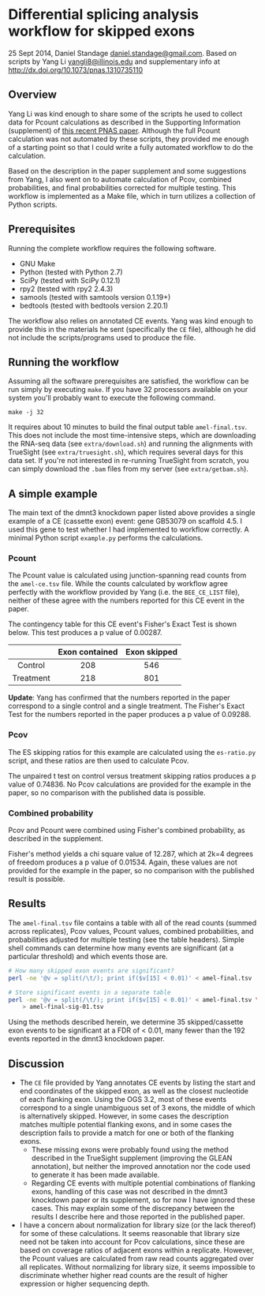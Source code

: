 # Differential splicing analysis workflow for skipped exons

25 Sept 2014, Daniel Standage <daniel.standage@gmail.com>.
Based on scripts by Yang Li <yangli8@illinois.edu>
and supplementary info at http://dx.doi.org/10.1073/pnas.1310735110

## Overview

Yang Li was kind enough to share some of the scripts he used to collect data for
Pcount calculations as described in the Supporting Information (supplement) of
[this recent PNAS paper](http://dx.doi.org/10.1073/pnas.1310735110). Although
the full Pcount calculation was not automated by these scripts, they provided
me enough of a starting point so that I could write a fully automated workflow
to do the calculation.

Based on the description in the paper supplement and some suggestions from Yang,
I also went on to automate calculation of Pcov, combined probabilities, and
final probabilities corrected for multiple testing. This workflow is implemented
as a Make file, which in turn utilizes a collection of Python scripts.

## Prerequisites

Running the complete workflow requires the following software.

- GNU Make
- Python (tested with Python 2.7)
- SciPy (tested with SciPy 0.12.1)
- rpy2 (tested with rpy2 2.4.3)
- samools (tested with samtools version 0.1.19+)
- bedtools (tested with bedtools version 2.20.1)

The workflow also relies on annotated CE events. Yang was kind enough to provide
this in the materials he sent (specifically the ``CE`` file), although he did
not include the scripts/programs used to produce the file.

## Running the workflow

Assuming all the software prerequisites are satisfied, the workflow can be run
simply by executing ``make``. If you have 32 processors available on your system
you'll probably want to execute the following command.

    make -j 32

It requires about 10 minutes to build the final output table ``amel-final.tsv``.
This does not include the most time-intensive steps, which are downloading the
RNA-seq data (see ``extra/download.sh``) and running the alignments with
TrueSight (see ``extra/truesight.sh``), which requires several days for this
data set. If you're not interested in re-running TrueSight from scratch, you
can simply download the ``.bam`` files from my server (see ``extra/getbam.sh``).

## A simple example
The main text of the dmnt3 knockdown paper listed above provides a single
example of a CE (cassette exon) event: gene GB53079 on scaffold 4.5. I used this
gene to test whether I had implemented to workflow correctly. A minimal Python
script ``example.py`` performs the calculations.

### Pcount
  The Pcount value is calculated using junction-spanning read counts from the
  ``amel-ce.tsv`` file. While the counts calculated by workflow agree perfectly
  with the workflow provided by Yang (i.e. the ``BEE_CE_LIST`` file), neither of
  these agree with the numbers reported for this CE event in the paper.

  The contingency table for this CE event's Fisher's Exact Test is shown below.
  This test produces a p value of 0.00287.

|             |  Exon contained  |  Exon skipped  |
|:-----------:|:----------------:|:--------------:|
|   Control   |       208        |      546       |
|  Treatment  |       218        |      801       |

  **Update**: Yang has confirmed that the numbers reported in the paper
  correspond to a single control and a single treatment. The Fisher's Exact Test
  for the numbers reported in the paper produces a p value of 0.09288.

### Pcov
  The ES skipping ratios for this example are calculated using the
  ``es-ratio.py`` script, and these ratios are then used to calculate Pcov.

  The unpaired t test on control versus treatment skipping ratios produces a p
  value of 0.74836. No Pcov calculations are provided for the example in the
  paper, so no comparison with the published data is possible.

### Combined probability
  Pcov and Pcount were combined using Fisher's combined probability, as
  described in the supplement.

  Fisher's method yields a chi square value of 12.287, which at 2k=4 degrees of
  freedom produces a p value of 0.01534. Again, these values are not provided
  for the example in the paper, so no comparison with the published result is
  possible.

## Results

The ``amel-final.tsv`` file contains a table with all of the read counts (summed
across replicates), Pcov values, Pcount values, combined probabilities, and
probabilities adjusted for multiple testing (see the table headers). Simple
shell commands can determine how many events are significant (at a particular
threshold) and which events those are.

```bash
# How many skipped exon events are significant?
perl -ne '@v = split(/\t/); print if($v[15] < 0.01)' < amel-final.tsv | wc -l

# Store significant events in a separate table
perl -ne '@v = split(/\t/); print if($v[15] < 0.01)' < amel-final.tsv \
    > amel-final-sig-01.tsv
```

Using the methods described herein, we determine 35 skipped/cassette exon events
to be significant at a FDR of < 0.01, many fewer than the 192 events reported in
the dmnt3 knockdown paper.

## Discussion

- The ``CE`` file provided by Yang annotates CE events by listing the start and
  end coordinates of the skipped exon, as well as the closest nucleotide of each
  flanking exon. Using the OGS 3.2, most of these events correspond to a single
  unambiguous set of 3 exons, the middle of which is alternatively skipped.
  However, in some cases the description matches multiple potential flanking
  exons, and in some cases the description fails to provide a match for one or
  both of the flanking exons.
    - These missing exons were probably found using the method described in the
      TrueSight supplement (improving the GLEAN annotation), but neither the
      improved annotation nor the code used to generate it has been made
      available.
    - Regarding CE events with multiple potential combinations of flanking
      exons, handling of this case was not described in the dmnt3 knockdown
      paper or its supplement, so for now I have ignored these cases. This may
      explain some of the discrepancy between the results I describe here and
      those reported in the published paper.
- I have a concern about normalization for library size (or the lack thereof)
  for some of these calculations. It seems reasonable that library size need not
  be taken into account for Pcov calculations, since these are based on coverage
  ratios of adjacent exons within a replicate. However, the Pcount values are
  calculated from raw read counts aggregated over all replicates. Without
  normalizing for library size, it seems impossible to discriminate whether
  higher read counts are the result of higher expression or higher sequencing
  depth.
